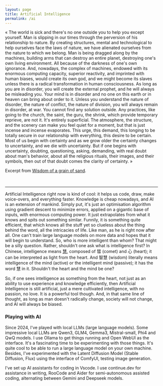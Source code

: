 ```yaml
---
layout: page
title: Artificial Intelligence
permalink: /ai
---
```


« The world is sick and there's no one outside you to help you except yourself. Man is slipping in our times through the perversion of his relationship to nature. By creating structures, mental and technological to help ourselves face the laws of nature, we have alienated ourselves from the nature to which we belong. Man is being dragged along by the machines, building arms that can destroy an entire planet, destroying one's own living environment. All because of the darkness of one's own ignorance. And, nowadays, the complex of machines, endowed with its enormous computing capacity, superior reactivity, and imprinted with human biases, would create its own god, and we might become its slaves unless there is a radical transformation in human consciousness. As long as you are in disorder, you will create the external prophet, and he will always be misleading you. Your mind is in disorder and no one on this earth or in heaven can bring about order to it. Unless you understand the nature of disorder, the nature of conflict, the nature of division, you will always remain in disorder, at war. You cannot find any solution outside. Any practices, like going to the church, the saint, the guru, the shrink, which provide temporary reprieve, are not it. It's entirely superficial. The atmosphere, the structure, and the scenery can make you feel quiet for a moment, but that is just incense and incense evaporates. This urge, this demand, this longing to be totally secure in our relationship with everything, this desire to be certain. Most of us begin with certainty and as we grow older the certainty changes to uncertainty, and we die with uncertainty. But if one begins with uncertainty, doubting, questioning, asking, demanding, with real doubt about man's behavior, about all the religious rituals, their images, and their symbols, then out of that doubt comes the clarity of certainty. »

Excerpt from [Wisdom of a grain of sand](/).

<br>
<hr>

Artificial Intelligence right now is kind of cool: it helps us code, draw, make voice-overs, and everything faster.
Knowledge is cheap nowadays, and AI is an extension of mankind. Simply put, it's just an optimisation algorithm using gradient descent to minimize errors, applied on a gigantic base of inputs, with enormous computing power. It just extrapolates from what it knows and spits out something similar. Funnily, it is something quite efficient, that which knows all the stuff yet so clueless about the thing behind the word, all the intricacies of life. Like man, as he is right now after all. One can't train large language models on more data and hopes that it will begin to understand. So, who is more intelligent than whom? That might be a silly question. Rather, shouldn't one ask what is intelligence first? In Chinese, intelligence means [慧](https://hanzi.live/hanzi/慧), composed of 彗 (comet) and 心 (heart); it can be interpreted as light from the heart. And 智慧 (wisdom) literally means intelligence of the mind (active) or the intelligent mind (passive); it has the word 慧 in it. Shouldn't the heart and the mind be one?

So, if one sees intelligence as something from the heart, not just as an ability to use experience and knowledge efficiently, then Artificial Intelligence is still artificial, just a mere cultivated intelligence, with no passion, no love. It is a powerful tool though. And, in that same line of thought, as long as man doesn't radically change, society will not change, and AI will always be biased.


### Playing with AI

Since 2024, I've played with local LLMs (large language models). Some impressive local LLMs are Qwen3, GLM4, Gemma3, Mistral-small, Phi4 and QwQ models. I use Ollama to get things running and Open WebUI as the interface. It's a fascinating time to be experimenting with those things. It's quite cool to be able to run a large language model on your own machine. Besides, I've experimented with the Latent Diffusion Model (Stable Diffusion, Flux) using the interface of ComfyUI, testing image generation.   

I've set up AI assistants for coding in Vscode. I use continue.dev for assistance in writing, RooCode and Aider for semi-autonomous assisted coding, alternating between Gemini and Deepseek models.